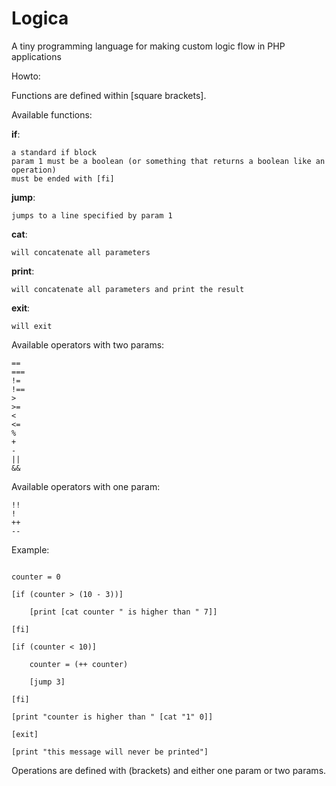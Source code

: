 # Logica
A tiny programming language for making custom logic flow in PHP applications

Howto:

Functions are defined within [square brackets].

Available functions:

**if**:
```
a standard if block
param 1 must be a boolean (or something that returns a boolean like an operation)
must be ended with [fi]
```

**jump**:
```
jumps to a line specified by param 1
```

**cat**:
```
will concatenate all parameters
```

**print**:
```
will concatenate all parameters and print the result
```

**exit**:
```
will exit
```

Available operators with two params:
```
==
===
!=
!==
>
>=
<
<=
%
+
-
||
&&
```

Available operators with one param:
```
!!
!
++
--
```

Example:

```

counter = 0

[if (counter > (10 - 3))]

    [print [cat counter " is higher than " 7]]

[fi]

[if (counter < 10)]

    counter = (++ counter)

    [jump 3]

[fi]

[print "counter is higher than " [cat "1" 0]]

[exit]

[print "this message will never be printed"]

```
Operations are defined with (brackets) and either one param or two params.
